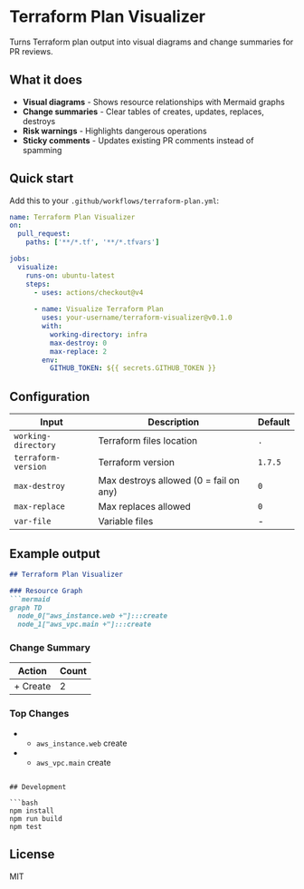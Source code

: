 # Terraform Plan Visualizer

Turns Terraform plan output into visual diagrams and change summaries for PR reviews.

## What it does

- **Visual diagrams** - Shows resource relationships with Mermaid graphs
- **Change summaries** - Clear tables of creates, updates, replaces, destroys
- **Risk warnings** - Highlights dangerous operations
- **Sticky comments** - Updates existing PR comments instead of spamming

## Quick start

Add this to your `.github/workflows/terraform-plan.yml`:

```yaml
name: Terraform Plan Visualizer
on:
  pull_request:
    paths: ['**/*.tf', '**/*.tfvars']

jobs:
  visualize:
    runs-on: ubuntu-latest
    steps:
      - uses: actions/checkout@v4
      
      - name: Visualize Terraform Plan
        uses: your-username/terraform-visualizer@v0.1.0
        with:
          working-directory: infra
          max-destroy: 0
          max-replace: 2
        env:
          GITHUB_TOKEN: ${{ secrets.GITHUB_TOKEN }}
```

## Configuration

| Input | Description | Default |
|-------|-------------|---------|
| `working-directory` | Terraform files location | `.` |
| `terraform-version` | Terraform version | `1.7.5` |
| `max-destroy` | Max destroys allowed (0 = fail on any) | `0` |
| `max-replace` | Max replaces allowed | `0` |
| `var-file` | Variable files | - |

## Example output

```markdown
## Terraform Plan Visualizer

### Resource Graph
```mermaid
graph TD
  node_0["aws_instance.web +"]:::create
  node_1["aws_vpc.main +"]:::create
```

### Change Summary
| Action | Count |
|--------|-------|
| + Create | 2 |

### Top Changes
- + `aws_instance.web` create
- + `aws_vpc.main` create
```

## Development

```bash
npm install
npm run build
npm test
```

## License

MIT 